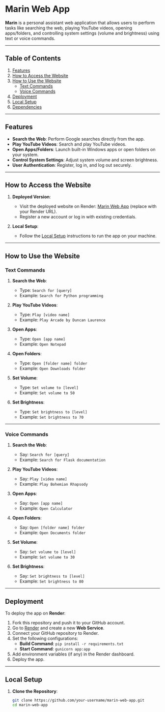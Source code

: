 # Marin Web App

**Marin** is a personal assistant web application that allows users to perform tasks like searching the web, playing YouTube videos, opening apps/folders, and controlling system settings (volume and brightness) using text or voice commands.

---

## Table of Contents
1. [Features](#features)
2. [How to Access the Website](#how-to-access-the-website)
3. [How to Use the Website](#how-to-use-the-website)
   - [Text Commands](#text-commands)
   - [Voice Commands](#voice-commands)
4. [Deployment](#deployment)
5. [Local Setup](#local-setup)
6. [Dependencies](#dependencies)

---

## Features
- **Search the Web**: Perform Google searches directly from the app.
- **Play YouTube Videos**: Search and play YouTube videos.
- **Open Apps/Folders**: Launch built-in Windows apps or open folders on your system.
- **Control System Settings**: Adjust system volume and screen brightness.
- **User Authentication**: Register, log in, and log out securely.

---

## How to Access the Website
1. **Deployed Version**:
   - Visit the deployed website on Render: [Marin Web App](#) (replace with your Render URL).
   - Register a new account or log in with existing credentials.

2. **Local Setup**:
   - Follow the [Local Setup](#local-setup) instructions to run the app on your machine.

---

## How to Use the Website

### Text Commands
1. **Search the Web**:
   - Type: `Search for [query]`
   - Example: `Search for Python programming`

2. **Play YouTube Videos**:
   - Type: `Play [video name]`
   - Example: `Play Arcade by Duncan Laurence`

3. **Open Apps**:
   - Type: `Open [app name]`
   - Example: `Open Notepad`

4. **Open Folders**:
   - Type: `Open [folder name] folder`
   - Example: `Open Downloads folder`

5. **Set Volume**:
   - Type: `Set volume to [level]`
   - Example: `Set volume to 50`

6. **Set Brightness**:
   - Type: `Set brightness to [level]`
   - Example: `Set brightness to 70`

---

### Voice Commands
1. **Search the Web**:
   - Say: `Search for [query]`
   - Example: `Search for Flask documentation`

2. **Play YouTube Videos**:
   - Say: `Play [video name]`
   - Example: `Play Bohemian Rhapsody`

3. **Open Apps**:
   - Say: `Open [app name]`
   - Example: `Open Calculator`

4. **Open Folders**:
   - Say: `Open [folder name] folder`
   - Example: `Open Documents folder`

5. **Set Volume**:
   - Say: `Set volume to [level]`
   - Example: `Set volume to 30`

6. **Set Brightness**:
   - Say: `Set brightness to [level]`
   - Example: `Set brightness to 80`

---

## Deployment
To deploy the app on **Render**:
1. Fork this repository and push it to your GitHub account.
2. Go to [Render](https://render.com/) and create a new **Web Service**.
3. Connect your GitHub repository to Render.
4. Set the following configurations:
   - **Build Command**: `pip install -r requirements.txt`
   - **Start Command**: `gunicorn app:app`
5. Add environment variables (if any) in the Render dashboard.
6. Deploy the app.

---

## Local Setup
1. **Clone the Repository**:
   ```bash
   git clone https://github.com/your-username/marin-web-app.git
   cd marin-web-app